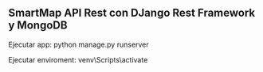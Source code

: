 ## SmartMap API Rest con DJango Rest Framework y MongoDB

Ejecutar app: python manage.py runserver

Ejecutar enviroment: venv\Scripts\activate 
